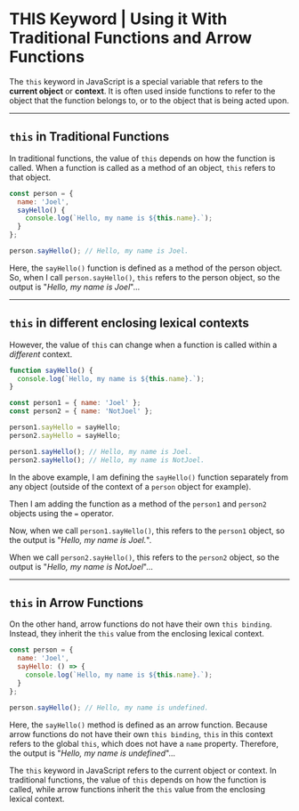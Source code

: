 # THIS Keyword | Using it With Traditional Functions and Arrow Functions

The `this` keyword in JavaScript is a special variable that refers to the **current object** or **context**. It is often used inside functions to refer to the object that the function belongs to, or to the object that is being acted upon.

---

## `this` in Traditional Functions
In traditional functions, the value of `this` depends on how the function is called. When a function is called as a method of an object, `this` refers to that object.

```javascript
const person = {
  name: 'Joel',
  sayHello() {
    console.log(`Hello, my name is ${this.name}.`);
  }
};

person.sayHello(); // Hello, my name is Joel.
```

Here, the `sayHello()` function is defined as a method of the person object. So, when I call `person.sayHello()`, `this` refers to the person object, so the output is "*Hello, my name is Joel*"...

---

## `this` in different enclosing lexical contexts

However, the value of `this` can change when a function is called within a *different* context.

```javascript
function sayHello() {
  console.log(`Hello, my name is ${this.name}.`);
}

const person1 = { name: 'Joel' };
const person2 = { name: 'NotJoel' };

person1.sayHello = sayHello;
person2.sayHello = sayHello;

person1.sayHello(); // Hello, my name is Joel.
person2.sayHello(); // Hello, my name is NotJoel.
```

In the above example, I am defining the `sayHello()` function separately from any object (outside of the context of a `person` object for example).  

Then I am adding the function as a method of the `person1` and `person2` objects using the `=` operator. 

Now, when we call `person1.sayHello()`, this refers to the `person1` object, so the output is "*Hello, my name is Joel.*".  

When we call `person2.sayHello()`, this refers to the `person2` object, so the output is "*Hello, my name is NotJoel*"...

---

## `this` in Arrow Functions

On the other hand, arrow functions do not have their own `this binding`. Instead, they inherit the `this` value from the enclosing lexical context.

```javascript
const person = {
  name: 'Joel',
  sayHello: () => {
    console.log(`Hello, my name is ${this.name}.`);
  }
};

person.sayHello(); // Hello, my name is undefined.
```
Here, the `sayHello()` method is defined as an arrow function. Because arrow functions do not have their own `this binding`, `this` in this context refers to the global `this`, which does not have a `name` property. Therefore, the output is "*Hello, my name is undefined*"...

The `this` keyword in JavaScript refers to the current object or context. In traditional functions, the value of `this` depends on how the function is called, while arrow functions inherit the `this` value from the enclosing lexical context.
